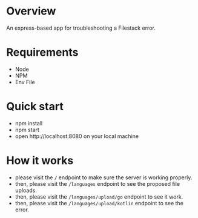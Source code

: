# Overview
 An express-based app for troubleshooting a Filestack error.

# Requirements
- Node
- NPM
- Env File

# Quick start
- npm install
- npm start
- open http://localhost:8080 on your local machine

# How it works
- please visit the `/` endpoint to make sure the server is working properly.
- then, please visit the `/languages` endpoint to see the proposed file uploads.
- then, please visit the `/languages/upload/go` endpoint to see it work.
- then, please visit the `/languages/upload/kotlin` endpoint to see the error.

